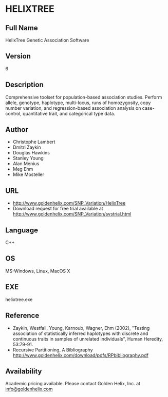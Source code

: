 # HELIXTREE

## Full Name
HelixTree Genetic Association Software

## Version
6

## Description
Comprehensive toolset for population-based association studies. Perform allele, genotype, haplotype, multi-locus, runs of homozygosity, copy number variation, and regression-based association analysis on case-control, quantitative trait, and categorical type data.

## Author
* Christophe Lambert
* Dmitri Zaykin
* Douglas Hawkins
* Stanley Young
* Alan Menius
* Meg Ehm
* Mike Mosteller

## URL
* http://www.goldenhelix.com/SNP_Variation/HelixTree
* Download request for free trial available at http://www.goldenhelix.com/SNP_Variation/svstrial.html

## Language
C++

## OS
MS-Windows, Linux, MacOS X

## EXE
helixtree.exe

## Reference
* Zaykin, Westfall, Young, Karnoub, Wagner, Ehm (2002), "Testing association of statistically inferred haplotypes with discrete and continuous traits in samples of unrelated individuals", Human Heredity, 53:79-91.
* Recursive Partitioning, A Bibliography http://www.goldenhelix.com/download/pdfs/RPbibliography.pdf

## Availability
Academic pricing available. Please contact Golden Helix, Inc. at info@goldenhelix.com